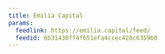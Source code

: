 ```yaml
---
title: Emilia Capital
params:
  feedlink: https://emilia.capital/feed/
  feedid: 6b31430ff4f651efa4ccec428c6359b0
---
```

